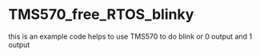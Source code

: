 # TMS570_free_RTOS_blinky
this is an example code helps to use TMS570 to do blink or 0 output and 1 output
